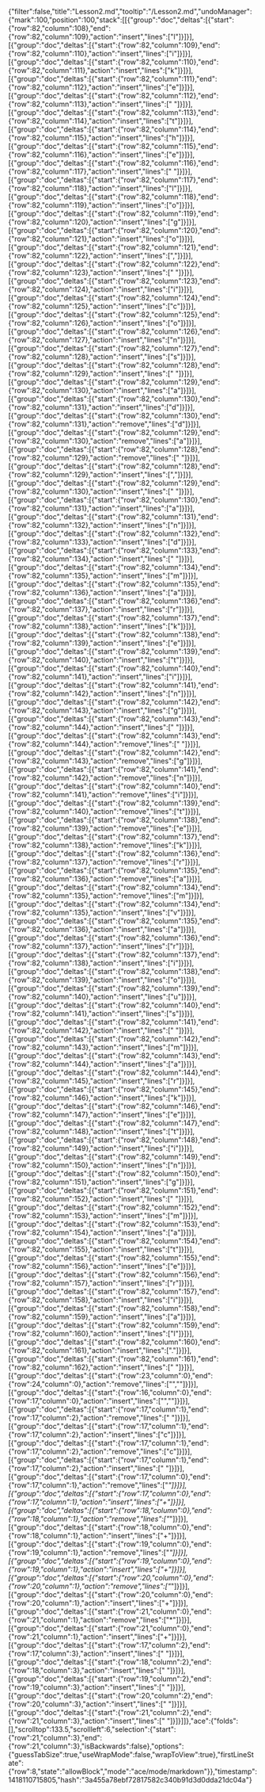 {"filter":false,"title":"Lesson2.md","tooltip":"/Lesson2.md","undoManager":{"mark":100,"position":100,"stack":[[{"group":"doc","deltas":[{"start":{"row":82,"column":108},"end":{"row":82,"column":109},"action":"insert","lines":["l"]}]}],[{"group":"doc","deltas":[{"start":{"row":82,"column":109},"end":{"row":82,"column":110},"action":"insert","lines":["i"]}]}],[{"group":"doc","deltas":[{"start":{"row":82,"column":110},"end":{"row":82,"column":111},"action":"insert","lines":["k"]}]}],[{"group":"doc","deltas":[{"start":{"row":82,"column":111},"end":{"row":82,"column":112},"action":"insert","lines":["e"]}]}],[{"group":"doc","deltas":[{"start":{"row":82,"column":112},"end":{"row":82,"column":113},"action":"insert","lines":[" "]}]}],[{"group":"doc","deltas":[{"start":{"row":82,"column":113},"end":{"row":82,"column":114},"action":"insert","lines":["t"]}]}],[{"group":"doc","deltas":[{"start":{"row":82,"column":114},"end":{"row":82,"column":115},"action":"insert","lines":["h"]}]}],[{"group":"doc","deltas":[{"start":{"row":82,"column":115},"end":{"row":82,"column":116},"action":"insert","lines":["e"]}]}],[{"group":"doc","deltas":[{"start":{"row":82,"column":116},"end":{"row":82,"column":117},"action":"insert","lines":[" "]}]}],[{"group":"doc","deltas":[{"start":{"row":82,"column":117},"end":{"row":82,"column":118},"action":"insert","lines":["l"]}]}],[{"group":"doc","deltas":[{"start":{"row":82,"column":118},"end":{"row":82,"column":119},"action":"insert","lines":["o"]}]}],[{"group":"doc","deltas":[{"start":{"row":82,"column":119},"end":{"row":82,"column":120},"action":"insert","lines":["g"]}]}],[{"group":"doc","deltas":[{"start":{"row":82,"column":120},"end":{"row":82,"column":121},"action":"insert","lines":["o"]}]}],[{"group":"doc","deltas":[{"start":{"row":82,"column":121},"end":{"row":82,"column":122},"action":"insert","lines":[","]}]}],[{"group":"doc","deltas":[{"start":{"row":82,"column":122},"end":{"row":82,"column":123},"action":"insert","lines":[" "]}]}],[{"group":"doc","deltas":[{"start":{"row":82,"column":123},"end":{"row":82,"column":124},"action":"insert","lines":["i"]}]}],[{"group":"doc","deltas":[{"start":{"row":82,"column":124},"end":{"row":82,"column":125},"action":"insert","lines":["c"]}]}],[{"group":"doc","deltas":[{"start":{"row":82,"column":125},"end":{"row":82,"column":126},"action":"insert","lines":["o"]}]}],[{"group":"doc","deltas":[{"start":{"row":82,"column":126},"end":{"row":82,"column":127},"action":"insert","lines":["n"]}]}],[{"group":"doc","deltas":[{"start":{"row":82,"column":127},"end":{"row":82,"column":128},"action":"insert","lines":["s"]}]}],[{"group":"doc","deltas":[{"start":{"row":82,"column":128},"end":{"row":82,"column":129},"action":"insert","lines":[" "]}]}],[{"group":"doc","deltas":[{"start":{"row":82,"column":129},"end":{"row":82,"column":130},"action":"insert","lines":["a"]}]}],[{"group":"doc","deltas":[{"start":{"row":82,"column":130},"end":{"row":82,"column":131},"action":"insert","lines":["d"]}]}],[{"group":"doc","deltas":[{"start":{"row":82,"column":130},"end":{"row":82,"column":131},"action":"remove","lines":["d"]}]}],[{"group":"doc","deltas":[{"start":{"row":82,"column":129},"end":{"row":82,"column":130},"action":"remove","lines":["a"]}]}],[{"group":"doc","deltas":[{"start":{"row":82,"column":128},"end":{"row":82,"column":129},"action":"remove","lines":[" "]}]}],[{"group":"doc","deltas":[{"start":{"row":82,"column":128},"end":{"row":82,"column":129},"action":"insert","lines":[","]}]}],[{"group":"doc","deltas":[{"start":{"row":82,"column":129},"end":{"row":82,"column":130},"action":"insert","lines":[" "]}]}],[{"group":"doc","deltas":[{"start":{"row":82,"column":130},"end":{"row":82,"column":131},"action":"insert","lines":["a"]}]}],[{"group":"doc","deltas":[{"start":{"row":82,"column":131},"end":{"row":82,"column":132},"action":"insert","lines":["n"]}]}],[{"group":"doc","deltas":[{"start":{"row":82,"column":132},"end":{"row":82,"column":133},"action":"insert","lines":["d"]}]}],[{"group":"doc","deltas":[{"start":{"row":82,"column":133},"end":{"row":82,"column":134},"action":"insert","lines":[" "]}]}],[{"group":"doc","deltas":[{"start":{"row":82,"column":134},"end":{"row":82,"column":135},"action":"insert","lines":["m"]}]}],[{"group":"doc","deltas":[{"start":{"row":82,"column":135},"end":{"row":82,"column":136},"action":"insert","lines":["a"]}]}],[{"group":"doc","deltas":[{"start":{"row":82,"column":136},"end":{"row":82,"column":137},"action":"insert","lines":["r"]}]}],[{"group":"doc","deltas":[{"start":{"row":82,"column":137},"end":{"row":82,"column":138},"action":"insert","lines":["k"]}]}],[{"group":"doc","deltas":[{"start":{"row":82,"column":138},"end":{"row":82,"column":139},"action":"insert","lines":["e"]}]}],[{"group":"doc","deltas":[{"start":{"row":82,"column":139},"end":{"row":82,"column":140},"action":"insert","lines":["t"]}]}],[{"group":"doc","deltas":[{"start":{"row":82,"column":140},"end":{"row":82,"column":141},"action":"insert","lines":["i"]}]}],[{"group":"doc","deltas":[{"start":{"row":82,"column":141},"end":{"row":82,"column":142},"action":"insert","lines":["n"]}]}],[{"group":"doc","deltas":[{"start":{"row":82,"column":142},"end":{"row":82,"column":143},"action":"insert","lines":["g"]}]}],[{"group":"doc","deltas":[{"start":{"row":82,"column":143},"end":{"row":82,"column":144},"action":"insert","lines":[" "]}]}],[{"group":"doc","deltas":[{"start":{"row":82,"column":143},"end":{"row":82,"column":144},"action":"remove","lines":[" "]}]}],[{"group":"doc","deltas":[{"start":{"row":82,"column":142},"end":{"row":82,"column":143},"action":"remove","lines":["g"]}]}],[{"group":"doc","deltas":[{"start":{"row":82,"column":141},"end":{"row":82,"column":142},"action":"remove","lines":["n"]}]}],[{"group":"doc","deltas":[{"start":{"row":82,"column":140},"end":{"row":82,"column":141},"action":"remove","lines":["i"]}]}],[{"group":"doc","deltas":[{"start":{"row":82,"column":139},"end":{"row":82,"column":140},"action":"remove","lines":["t"]}]}],[{"group":"doc","deltas":[{"start":{"row":82,"column":138},"end":{"row":82,"column":139},"action":"remove","lines":["e"]}]}],[{"group":"doc","deltas":[{"start":{"row":82,"column":137},"end":{"row":82,"column":138},"action":"remove","lines":["k"]}]}],[{"group":"doc","deltas":[{"start":{"row":82,"column":136},"end":{"row":82,"column":137},"action":"remove","lines":["r"]}]}],[{"group":"doc","deltas":[{"start":{"row":82,"column":135},"end":{"row":82,"column":136},"action":"remove","lines":["a"]}]}],[{"group":"doc","deltas":[{"start":{"row":82,"column":134},"end":{"row":82,"column":135},"action":"remove","lines":["m"]}]}],[{"group":"doc","deltas":[{"start":{"row":82,"column":134},"end":{"row":82,"column":135},"action":"insert","lines":["v"]}]}],[{"group":"doc","deltas":[{"start":{"row":82,"column":135},"end":{"row":82,"column":136},"action":"insert","lines":["a"]}]}],[{"group":"doc","deltas":[{"start":{"row":82,"column":136},"end":{"row":82,"column":137},"action":"insert","lines":["r"]}]}],[{"group":"doc","deltas":[{"start":{"row":82,"column":137},"end":{"row":82,"column":138},"action":"insert","lines":["i"]}]}],[{"group":"doc","deltas":[{"start":{"row":82,"column":138},"end":{"row":82,"column":139},"action":"insert","lines":["o"]}]}],[{"group":"doc","deltas":[{"start":{"row":82,"column":139},"end":{"row":82,"column":140},"action":"insert","lines":["u"]}]}],[{"group":"doc","deltas":[{"start":{"row":82,"column":140},"end":{"row":82,"column":141},"action":"insert","lines":["s"]}]}],[{"group":"doc","deltas":[{"start":{"row":82,"column":141},"end":{"row":82,"column":142},"action":"insert","lines":[" "]}]}],[{"group":"doc","deltas":[{"start":{"row":82,"column":142},"end":{"row":82,"column":143},"action":"insert","lines":["m"]}]}],[{"group":"doc","deltas":[{"start":{"row":82,"column":143},"end":{"row":82,"column":144},"action":"insert","lines":["a"]}]}],[{"group":"doc","deltas":[{"start":{"row":82,"column":144},"end":{"row":82,"column":145},"action":"insert","lines":["r"]}]}],[{"group":"doc","deltas":[{"start":{"row":82,"column":145},"end":{"row":82,"column":146},"action":"insert","lines":["k"]}]}],[{"group":"doc","deltas":[{"start":{"row":82,"column":146},"end":{"row":82,"column":147},"action":"insert","lines":["e"]}]}],[{"group":"doc","deltas":[{"start":{"row":82,"column":147},"end":{"row":82,"column":148},"action":"insert","lines":["t"]}]}],[{"group":"doc","deltas":[{"start":{"row":82,"column":148},"end":{"row":82,"column":149},"action":"insert","lines":["i"]}]}],[{"group":"doc","deltas":[{"start":{"row":82,"column":149},"end":{"row":82,"column":150},"action":"insert","lines":["n"]}]}],[{"group":"doc","deltas":[{"start":{"row":82,"column":150},"end":{"row":82,"column":151},"action":"insert","lines":["g"]}]}],[{"group":"doc","deltas":[{"start":{"row":82,"column":151},"end":{"row":82,"column":152},"action":"insert","lines":[" "]}]}],[{"group":"doc","deltas":[{"start":{"row":82,"column":152},"end":{"row":82,"column":153},"action":"insert","lines":["m"]}]}],[{"group":"doc","deltas":[{"start":{"row":82,"column":153},"end":{"row":82,"column":154},"action":"insert","lines":["a"]}]}],[{"group":"doc","deltas":[{"start":{"row":82,"column":154},"end":{"row":82,"column":155},"action":"insert","lines":["t"]}]}],[{"group":"doc","deltas":[{"start":{"row":82,"column":155},"end":{"row":82,"column":156},"action":"insert","lines":["e"]}]}],[{"group":"doc","deltas":[{"start":{"row":82,"column":156},"end":{"row":82,"column":157},"action":"insert","lines":["r"]}]}],[{"group":"doc","deltas":[{"start":{"row":82,"column":157},"end":{"row":82,"column":158},"action":"insert","lines":["i"]}]}],[{"group":"doc","deltas":[{"start":{"row":82,"column":158},"end":{"row":82,"column":159},"action":"insert","lines":["a"]}]}],[{"group":"doc","deltas":[{"start":{"row":82,"column":159},"end":{"row":82,"column":160},"action":"insert","lines":["l"]}]}],[{"group":"doc","deltas":[{"start":{"row":82,"column":160},"end":{"row":82,"column":161},"action":"insert","lines":["."]}]}],[{"group":"doc","deltas":[{"start":{"row":82,"column":161},"end":{"row":82,"column":162},"action":"insert","lines":[" "]}]}],[{"group":"doc","deltas":[{"start":{"row":23,"column":0},"end":{"row":24,"column":0},"action":"remove","lines":["",""]}]}],[{"group":"doc","deltas":[{"start":{"row":16,"column":0},"end":{"row":17,"column":0},"action":"insert","lines":["",""]}]}],[{"group":"doc","deltas":[{"start":{"row":17,"column":1},"end":{"row":17,"column":2},"action":"remove","lines":[" "]}]}],[{"group":"doc","deltas":[{"start":{"row":17,"column":1},"end":{"row":17,"column":2},"action":"insert","lines":["c"]}]}],[{"group":"doc","deltas":[{"start":{"row":17,"column":1},"end":{"row":17,"column":2},"action":"remove","lines":["c"]}]}],[{"group":"doc","deltas":[{"start":{"row":17,"column":1},"end":{"row":17,"column":2},"action":"insert","lines":[" "]}]}],[{"group":"doc","deltas":[{"start":{"row":17,"column":0},"end":{"row":17,"column":1},"action":"remove","lines":["*"]}]}],[{"group":"doc","deltas":[{"start":{"row":17,"column":0},"end":{"row":17,"column":1},"action":"insert","lines":["+"]}]}],[{"group":"doc","deltas":[{"start":{"row":18,"column":0},"end":{"row":18,"column":1},"action":"remove","lines":["*"]}]}],[{"group":"doc","deltas":[{"start":{"row":18,"column":0},"end":{"row":18,"column":1},"action":"insert","lines":["+"]}]}],[{"group":"doc","deltas":[{"start":{"row":19,"column":0},"end":{"row":19,"column":1},"action":"remove","lines":["*"]}]}],[{"group":"doc","deltas":[{"start":{"row":19,"column":0},"end":{"row":19,"column":1},"action":"insert","lines":["+"]}]}],[{"group":"doc","deltas":[{"start":{"row":20,"column":0},"end":{"row":20,"column":1},"action":"remove","lines":["*"]}]}],[{"group":"doc","deltas":[{"start":{"row":20,"column":0},"end":{"row":20,"column":1},"action":"insert","lines":["+"]}]}],[{"group":"doc","deltas":[{"start":{"row":21,"column":0},"end":{"row":21,"column":1},"action":"remove","lines":["*"]}]}],[{"group":"doc","deltas":[{"start":{"row":21,"column":0},"end":{"row":21,"column":1},"action":"insert","lines":["+"]}]}],[{"group":"doc","deltas":[{"start":{"row":17,"column":2},"end":{"row":17,"column":3},"action":"insert","lines":[" "]}]}],[{"group":"doc","deltas":[{"start":{"row":18,"column":2},"end":{"row":18,"column":3},"action":"insert","lines":[" "]}]}],[{"group":"doc","deltas":[{"start":{"row":19,"column":2},"end":{"row":19,"column":3},"action":"insert","lines":[" "]}]}],[{"group":"doc","deltas":[{"start":{"row":20,"column":2},"end":{"row":20,"column":3},"action":"insert","lines":[" "]}]}],[{"group":"doc","deltas":[{"start":{"row":21,"column":2},"end":{"row":21,"column":3},"action":"insert","lines":[" "]}]}]]},"ace":{"folds":[],"scrolltop":133.5,"scrollleft":6,"selection":{"start":{"row":21,"column":3},"end":{"row":21,"column":3},"isBackwards":false},"options":{"guessTabSize":true,"useWrapMode":false,"wrapToView":true},"firstLineState":{"row":8,"state":"allowBlock","mode":"ace/mode/markdown"}},"timestamp":1418110715805,"hash":"3a455a78ebf72817582c340b91d3d0dda21dc04a"}
